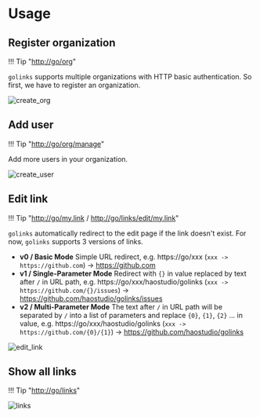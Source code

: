# Usage

## Register organization

!!! Tip "[http://go/org](http://go/org)"

`golinks` supports multiple organizations with HTTP basic authentication.
So first, we have to register an organization.

![create_org](img/create_org.png)

## Add user

!!! Tip "[http://go/org/manage](http://go/org/manage)"

Add more users in your organization.

![create_user](img/create_user.png)

## Edit link

!!! Tip "[http://go/my.link](http://go/my.link) / [http://go/links/edit/my.link](http://go/links/edit/my.link)"

`golinks` automatically redirect to the edit page if the link doesn't exist. For
now, `golinks` supports 3 versions of links.

- **v0 / Basic Mode**
  Simple URL redirect, e.g. https://go/xxx (`xxx -> https://github.com`) -> https://github.com
- **v1 / Single-Parameter Mode**
  Redirect with `{}` in value replaced by text after `/` in URL path,
  e.g. https://go/xxx/haostudio/golinks (`xxx -> https://github.com/{}/issues`) -> https://github.com/haostudio/golinks/issues
- **v2 / Multi-Parameter Mode**
  The text after `/` in URL path will be separated by `/` into a list of
  parameters and replace `{0}`, `{1}`, `{2}` ... in value, e.g.
  https://go/xxx/haostudio/golinks (`xxx -> https://github.com/{0}/{1}`) -> https://github.com/haostudio/golinks

![edit_link](img/edit_link.png)

## Show all links

!!! Tip "[http://go/links](http://go/links)"

![links](img/links.png)
